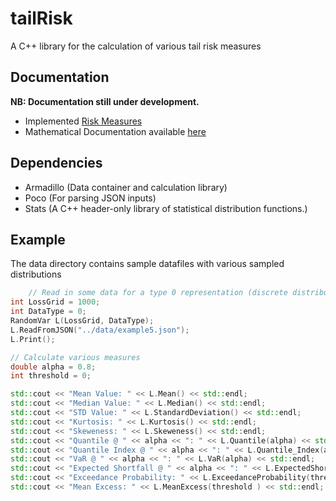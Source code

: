 # tailRisk
A C++ library for the calculation of various tail risk measures

## Documentation
**NB: Documentation still under development.**

* Implemented [Risk Measures](RiskMeasures.md)
* Mathematical Documentation available [here](https://www.openriskmanual.org/wiki/Category:Tail_Risk) 


## Dependencies

* Armadillo (Data container and calculation library)
* Poco (For parsing JSON inputs)
* Stats (A C++ header-only library of statistical distribution functions.)

## Example
The data directory contains sample datafiles with various sampled distributions

```c++
    // Read in some data for a type 0 representation (discrete distribution)
int LossGrid = 1000;
int DataType = 0;
RandomVar L(LossGrid, DataType);
L.ReadFromJSON("../data/example5.json");
L.Print();

// Calculate various measures
double alpha = 0.8;
int threshold = 0;

std::cout << "Mean Value: " << L.Mean() << std::endl;
std::cout << "Median Value: " << L.Median() << std::endl;
std::cout << "STD Value: " << L.StandardDeviation() << std::endl;
std::cout << "Kurtosis: " << L.Kurtosis() << std::endl;
std::cout << "Skeweness: " << L.Skeweness() << std::endl;
std::cout << "Quantile @ " << alpha << ": " << L.Quantile(alpha) << std::endl;
std::cout << "Quantile Index @ " << alpha << ": " << L.Quantile_Index(alpha) << std::endl;
std::cout << "VaR @ " << alpha << ": " << L.VaR(alpha) << std::endl;
std::cout << "Expected Shortfall @ " << alpha << ": " << L.ExpectedShortFall(alpha) << std::endl;
std::cout << "Exceedance Probability: " << L.ExceedanceProbability(threshold) << std::endl;
std::cout << "Mean Excess: " << L.MeanExcess(threshold ) << std::endl;
```
